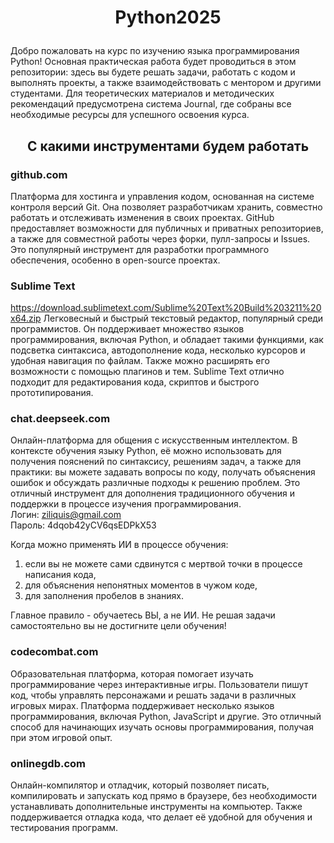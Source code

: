 # <p align="center">Python2025</p>
Добро пожаловать на курс по изучению языка программирования Python! Основная практическая работа будет проводиться в этом репозитории: здесь вы будете решать задачи, работать с кодом и выполнять проекты, а также взаимодействовать с ментором и другими студентами. Для теоретических материалов и методических рекомендаций предусмотрена система Journal, где собраны все необходимые ресурсы для успешного освоения курса.  


## <p align="center">С какими инструментами будем работать</p>

### github.com
Платформа для хостинга и управления кодом, основанная на системе контроля версий Git. Она позволяет разработчикам хранить, совместно работать и отслеживать изменения в своих проектах. GitHub предоставляет возможности для публичных и приватных репозиториев, а также для совместной работы через форки, пулл-запросы и Issues. Это популярный инструмент для разработки программного обеспечения, особенно в open-source проектах.

### Sublime Text
https://download.sublimetext.com/Sublime%20Text%20Build%203211%20x64.zip
Легковесный и быстрый текстовый редактор, популярный среди программистов. Он поддерживает множество языков программирования, включая Python, и обладает такими функциями, как подсветка синтаксиса, автодополнение кода, несколько курсоров и удобная навигация по файлам. Также можно расширять его возможности с помощью плагинов и тем. Sublime Text отлично подходит для редактирования кода, скриптов и быстрого прототипирования.

### chat.deepseek.com
Онлайн-платформа для общения с искусственным интеллектом. В контексте обучения языку Python, её можно использовать для получения пояснений по синтаксису, решениям задач, а также для практики: вы можете задавать вопросы по коду, получать объяснения ошибок и обсуждать различные подходы к решению проблем. Это отличный инструмент для дополнения традиционного обучения и поддержки в процессе изучения программирования.  
Логин: ziliquis@gmail.com  
Пароль: 4dqob42yCV6qsEDPkX53  

Когда можно применять ИИ в процессе обучения:
1. если вы не можете сами сдвинутся с мертвой точки в процессе написания кода,
2. для объяснения непонятных моментов в чужом коде,
3. для заполнения пробелов в знаниях.

Главное правило - обучаетесь ВЫ, а не ИИ. Не решая задачи самостоятельно вы не достигните цели обучения!

### codecombat.com
Образовательная платформа, которая помогает изучать программирование через интерактивные игры. Пользователи пишут код, чтобы управлять персонажами и решать задачи в различных игровых мирах. Платформа поддерживает несколько языков программирования, включая Python, JavaScript и другие. Это отличный способ для начинающих изучать основы программирования, получая при этом игровой опыт.

### onlinegdb.com
Онлайн-компилятор и отладчик, который позволяет писать, компилировать и запускать код прямо в браузере, без необходимости устанавливать дополнительные инструменты на компьютер. Также поддерживается отладка кода, что делает её удобной для обучения и тестирования программ.
